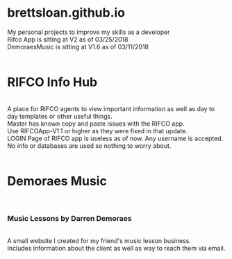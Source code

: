 # brettsloan.github.io
My personal projects to improve my skills as a developer<br>
Rifco App is sitting at V2 as of 03/25/2018<br>
DemoraesMusic is sitting at V1.6 as of 03/11/2018<br><br>
<h1>RIFCO Info Hub</h1><br>
A place for RIFCO agents to view important information as well as day to day templates or other useful things.<br>
Master has known copy and paste issues with the RIFCO app.<br>
Use RIFCOApp-V1.1 or higher as they were fixed in that update.<br>
LOGIN Page of RIFCO app is useless as of now. Any username is accepted. No info or databases are used so nothing to worry about.
<br><br>
<h1>Demoraes Music</h1><br>
<h3>Music Lessons by Darren Demoraes</h3><br>
A small website I created for my friend's music lesson business.<br>
Includes information about the client as well as way to reach them via email.
